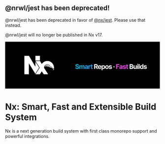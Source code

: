 ## @nrwl/jest has been deprecated!

@nrwl/jest has been deprecated in favor of [@nx/jest](https://www.npmjs.com/package/@nx/jest). Please use that instead.

@nrwl/jest will no longer be published in Nx v17.

<p style="text-align: center;"><img src="https://raw.githubusercontent.com/nrwl/nx/master/images/nx.png" width="600" alt="Nx - Smart, Fast and Extensible Build System"></p>

# Nx: Smart, Fast and Extensible Build System

Nx is a next generation build system with first class monorepo support and powerful integrations.
